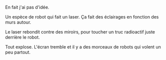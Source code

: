 En fait j'ai pas d'idée.

Un espèce de robot qui fait un laser. Ça fait des éclairages en fonction des murs autour.

Le laser rebondit contre des miroirs, pour toucher un truc radioactif juste derrière le robot.

Tout explose. L'écran tremble et il y a des morceaux de robots qui volent un peu partout.






